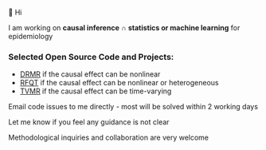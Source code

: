 👋 Hi

I am working on **causal inference** ∩ **statistics or machine learning** for epidemiology

### Selected Open Source Code and Projects:
- [DRMR](https://github.com/HDTian/DRMR) if the causal effect can be nonlinear
- [RFQT](https://github.com/HDTian/RFQT) if the causal effect can be nonlinear or heterogeneous
- [TVMR](https://github.com/HDTian/TVMR) if the causal effect can be time-varying

Email code issues to me directly - most will be solved within 2 working days

Let me know if you feel any guidance is not clear 

Methodological inquiries and collaboration are very welcome



